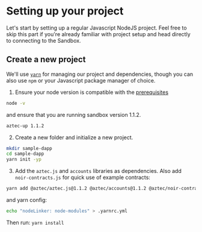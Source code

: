# Setting up your project

Let's start by setting up a regular Javascript NodeJS project. Feel free to skip this part if you're already familiar with project setup and head directly to connecting to the Sandbox.

## Create a new project

We'll use [`yarn`](https://yarnpkg.com/) for managing our project and dependencies, though you can also use `npm` or your Javascript package manager of choice.

1. Ensure your node version is compatible with the [prerequisites](../../../../getting_started.md#prerequisites)

```sh
node -v
```

and ensure that you are running sandbox version 1.1.2.

```bash
aztec-up 1.1.2
```

2. Create a new folder and initialize a new project.

```sh
mkdir sample-dapp
cd sample-dapp
yarn init -yp
```

3. Add the `aztec.js` and `accounts` libraries as dependencies. Also add `noir-contracts.js` for quick use of example contracts:

```sh
yarn add @aztec/aztec.js@1.1.2 @aztec/accounts@1.1.2 @aztec/noir-contracts.js@1.1.2
```

and yarn config:

```sh
echo "nodeLinker: node-modules" > .yarnrc.yml
```

Then run: `yarn install`
